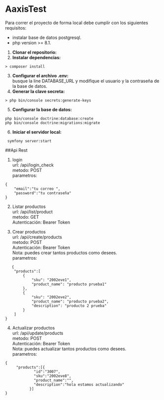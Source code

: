 # AaxisTest

Para correr el proyecto  de forma local debe cumplir con los siguientes requisitos:  
* instalar base de datos postgresql.  
* php version >= 8.1.  
1. **Clonar el repositorio:**  
2. **Instalar dependencias:**  
```
> composer install
```

3. **Configurar el archivo .env:**  
busque la line DATABASE_URL y modifique el usuario y la contraseña de la base de datos.  
4. **Generar la clave secreta:**  
   
```
> php bin/console secrets:generate-keys  
```
5. **Configurar la base de datos:**    
```
php bin/console doctrine:database:create
php bin/console doctrine:migrations:migrate
```
6. **Iniciar el servidor local:**  
```
 symfony server:start
```
##Api Rest  
1. login    
url: /api/login_check   
metodo: POST   
parametros:  
```
{
    "email":"tu correo ",
    "password":"tu contraseña"
}
```
2. Listar productos  
url: /api/list/product  
metodo: GET  
Autenticación: Bearer Token  
  
3. Crear productos  
url: /api/create/products  
metodo: POST  
Autenticación: Bearer Token  
Nota: puedes crear tantos productos como desees.  
parametros:
```
   {
    "products":[
        {
            "sku": "2002eve1",
            "product_name": "producto prueba1"
        },
        {
            "sku": "2002eve2",
            "product_name": "producto prueba2",
            "description": "producto 2 prueba"
        }
    ]
}

```
4. Actualizar productos  
url: /api/update/products  
metodo: POST  
Autenticación: Bearer Token  
Nota: puedes actualizar tantos productos como desees.  
parametros:   
```
{
     "products":[{
             "id":"3007",
             "sku":"2002eve8",
             "product_name":"",
             "description":"hola estamos actualizando"
           }]
}
```
